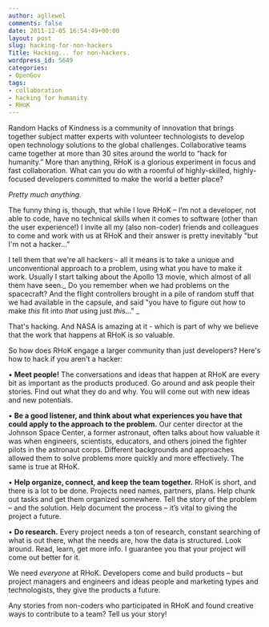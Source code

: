 ```yaml
---
author: agllewel
comments: false
date: 2011-12-05 16:54:49+00:00
layout: post
slug: hacking-for-non-hackers
Title: Hacking... for non-hackers.
wordpress_id: 5649
categories:
- OpenGov
tags:
- collaboration
- hacking for humanity
- RHoK
---
```


Random Hacks of Kindness is a community of innovation that brings together subject matter experts with volunteer technologists to develop open technology solutions to the global challenges. Collaborative teams came together at more than 30 sites around the world to “hack for humanity.” More than anything, RHoK is a glorious experiment in focus and fast collaboration. What can you do with a roomful of highly-skilled, highly-focused developers committed to make the world a better place?

_Pretty much anything._

The funny thing is, though, that while I love RHoK – I’m not a developer, not able to code, have no technical skills when it comes to software (other than the user experience!) I invite all my (also non-coder) friends and colleagues to come and work with us at RHoK and their answer is pretty inevitably "but I'm not a hacker..."

I tell them that we're all hackers - all it means is to take a unique and unconventional approach to a problem, using what you have to make it work. Usually I start talking about the Apollo 13 movie, which almost of all them have seen._ Do you remember when we had problems on the spacecraft? And the flight controllers brought in a pile of random stuff that we had available in the capsule, and said "you have to figure out how to make _this_ fit into _that_ using just _this_..." _

That's hacking. And NASA is amazing at it - which is part of why we believe that the work that happens at RHoK is so valuable.

So how does RHoK engage a larger community than just developers? Here's how to hack if you aren't a hacker:

• **Meet people!** The conversations and ideas that happen at RHoK are every bit as important as the products produced. Go around and ask people their stories. Find out what they do and why. You will come out with new ideas and new potentials.

• **Be a good listener, and think about what experiences you have that could apply to the approach to the problem.** Our center director at the Johnson Space Center, a former astronaut, often talks about how valuable it was when engineers, scientists, educators, and others joined the fighter pilots in the astronaut corps. Different backgrounds and approaches allowed them to solve problems more quickly and more effectively. The same is true at RHoK.

• **Help organize, connect, and keep the team together.** RHoK is short, and there is a lot to be done. Projects need names, partners, plans. Help chunk out tasks and get them organized somewhere. Tell the story of the problem – and the solution. Help document the process – it’s vital to giving the project a future.

• **Do research.** Every project needs a ton of research, constant searching of what is out there, what the needs are, how the data is structured. Look around. Read, learn, get more info. I guarantee you that your project will come out better for it.

We need _everyone_ at RHoK. Developers come and build products – but project managers and engineers and ideas people and marketing types and technologists, they give the products a future.

Any stories from non-coders who participated in RHoK and found creative ways to contribute to a team? Tell us your story!
